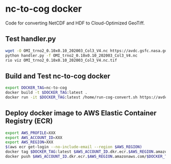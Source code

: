 # nc-to-cog docker

Code for converting NetCDF and HDF to Cloud-Optimized GeoTiff. 

## Test handler.py

```bash
wget -O OMI_trno2_0.10x0.10_202003_Col3_V4.nc https://avdc.gsfc.nasa.gov/pub/data/satellite/Aura/OMI/V03/L3/OMNO2d_HR/OMNO2d_HRM/OMI_trno2_0.10x0.10_202003_Col3_V4.nc
python handler.py -f OMI_trno2_0.10x0.10_202003_Col3_V4.nc
rio viz OMI_trno2_0.10x0.10_202003_Col3_V4.nc.tif
```

## Build and Test nc-to-cog docker

```bash
export DOCKER_TAG=nc-to-cog
docker build -t $DOCKER_TAG:latest .
docker run -it $DOCKER_TAG:latest /home/run-cog-convert.sh https://avdc.gsfc.nasa.gov/pub/data/satellite/Aura/OMI/V03/L3/OMNO2d_HR/OMNO2d_HRM/OMI_trno2_0.10x0.10_200410_Col3_V4.nc
```

## Deploy docker image to AWS Elastic Container Registry (ECR)

```bash
export AWS_PROFILE=XXX
export AWS_ACCOUNT_ID=XXX
export AWS_REGION=XXX
$(aws ecr get-login --no-include-email --region $AWS_REGION)
docker tag $DOCKER_TAG:latest $AWS_ACCOUNT_ID.dkr.ecr.$AWS_REGION.amazonaws.com/$DOCKER_TAG:latest
docker push $AWS_ACCOUNT_ID.dkr.ecr.$AWS_REGION.amazonaws.com/$DOCKER_TAG:latest
```
